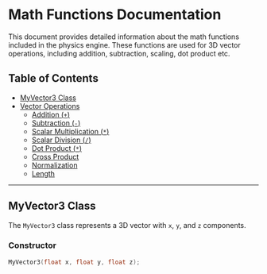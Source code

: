 # Math Functions Documentation

This document provides detailed information about the math functions included in the physics engine. These functions are used for 3D vector operations, including addition, subtraction, scaling, dot product etc.

## Table of Contents
- [MyVector3 Class](#myvector3-class)
- [Vector Operations](#vector-operations)
  - [Addition (`+`)](#addition-)
  - [Subtraction (`-`)](#subtraction-)
  - [Scalar Multiplication (`*`)](#scalar-multiplication-)
  - [Scalar Division (`/`)](#scalar-division-)
  - [Dot Product (`*`)](#dot-product-)
  - [Cross Product](#cross-product)
  - [Normalization](#normalization)
  - [Length](#length)

---

## MyVector3 Class
The `MyVector3` class represents a 3D vector with `x`, `y`, and `z` components.

### Constructor
```cpp
MyVector3(float x, float y, float z);

